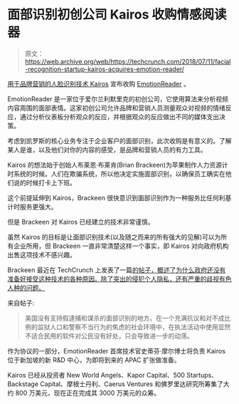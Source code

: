 # 面部识别初创公司 Kairos 收购情感阅读器 

> 原文：<https://web.archive.org/web/https://techcrunch.com/2018/07/11/facial-recognition-startup-kairos-acquires-emotion-reader/>

[用于品牌营销的人脸识别技术 Kairos](https://web.archive.org/web/20221210051741/https://www.kairos.com/) 宣布收购 [EmotionReader](https://web.archive.org/web/20221210051741/https://www.emotionreader.io/) 。

EmotionReader 是一家位于爱尔兰利默里克的初创公司，它使用算法来分析视频内容周围的面部表情。这家初创公司允许品牌和营销人员测量观众对视频的情绪反应，通过分析仪表板分析观众的反应，并根据观众的反应做出不同的媒体支出决策。

考虑到凯罗斯的核心业务专注于企业客户的面部识别，此次收购是有意义的。了解某人是谁，以及他们对你的内容的感受，是品牌和营销人员的有力工具。

Kairos 的想法始于创始人布莱恩·布莱肯(Brian Brackeen)为苹果制作人力资源计时系统的时候。人们在欺骗系统，所以他决定实施面部识别，以确保员工确实在他们说的时候打卡上下班。

这个前提延伸到 Kairos，Brackeen 很快意识到面部识别作为一种服务比任何利基计时服务更强大。

但是 Brackeen 对 Kairos 已经建立的技术非常谨慎。

虽然 Kairos 的目标是让面部识别技术(以及随之而来的所有强大的见解)可以为所有企业所用，但 Brackeen 一直非常清楚这样一个事实，即 Kairos 对向政府机构出售这项技术不感兴趣。

Brackeen 最近在 TechCrunch 上发表了一篇[的帖子，概述了为什么政府还没有准备好接受这种技术的各种原因。除了突出的侵犯个人隐私，还有严重的歧视有色人种的问题。](https://web.archive.org/web/20221210051741/https://techcrunch.com/2018/06/25/facial-recognition-software-is-not-ready-for-use-by-law-enforcement/)

来自帖子:

> 美国没有支持假逮捕和谋杀的面部识别的地方。在一个充满抗议和对不成比例的监狱人口和警察不当行为的焦虑的社会环境中，在执法活动中使用显然不适合民用的软件对公民没有好处，只会导致进一步的动荡。

作为协议的一部分，EmotionReader 首席技术官史蒂芬·摩尔博士将负责 Kairos 位于新加坡的新 R&D 中心，为即将到来的 APAC 扩张做准备。

Kairos 已经从投资者 New World Angels、Kapor Capital、500 Startups、Backstage Capital、摩根士丹利、Caerus Ventures 和佛罗里达研究所筹集了大约 800 万美元，现在正在完成其 3000 万美元的众筹。